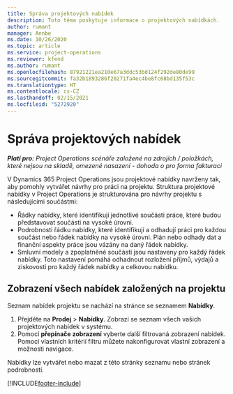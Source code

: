 ```yaml
---
title: Správa projektových nabídek
description: Toto téma poskytuje informace o projektových nabídkách.
author: rumant
manager: Annbe
ms.date: 10/26/2020
ms.topic: article
ms.service: project-operations
ms.reviewer: kfend
ms.author: rumant
ms.openlocfilehash: 87921221ea210e67a3ddc53bd124f292de80de99
ms.sourcegitcommit: fa32b1893286f20271fa4ec4be8fc68bd135f53c
ms.translationtype: HT
ms.contentlocale: cs-CZ
ms.lasthandoff: 02/15/2021
ms.locfileid: "5272920"
---
```

# <a name="manage-project-quotes"></a>Správa projektových nabídek

_**Platí pro:** Project Operations scénáře založené na zdrojích / položkách, které nejsou na skladě, omezené nasazení - dohoda o pro forma fakturaci_

V Dynamics 365 Project Operations jsou projektové nabídky navrženy tak, aby pomohly vytvářet návrhy pro práci na projektu. Struktura projektové nabídky v Project Operations je strukturována pro návrhy projektu s následujícími součástmi:

  - Řádky nabídky, které identifikují jednotlivé součásti práce, které budou představovat součásti na vysoké úrovni.
  - Podrobnosti řádku nabídky, které identifikují a odhadují práci pro každou součást nebo řádek nabídky na vysoké úrovni. Plán nebo odhady dat a finanční aspekty práce jsou vázány na daný řádek nabídky.
  - Smluvní modely a zpoplatněné součásti jsou nastaveny pro každý řádek nabídky. Toto nastavení pomáhá odhadnout rozložení příjmů, výdajů a ziskovosti pro každý řádek nabídky a celkovou nabídku.

## <a name="view-all-project-based-quotes"></a>Zobrazení všech nabídek založených na projektu

Seznam nabídek projektu se nachází na stránce se seznamem **Nabídky**. 

1. Přejděte na **Prodej** > **Nabídky**. Zobrazí se seznam všech vašich projektových nabídek v systému. 
2. Pomocí **přepínače zobrazení** vyberte další filtrovaná zobrazení nabídek. Pomocí vlastních kritérií filtru můžete nakonfigurovat vlastní zobrazení a možnosti navigace.

Nabídky lze vytvářet nebo mazat z této stránky seznamu nebo stránek podrobností.


[!INCLUDE[footer-include](../../includes/footer-banner.md)]